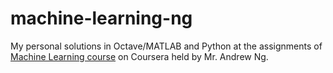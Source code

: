 # machine-learning-ng

My personal solutions in Octave/MATLAB and Python at the assignments of [Machine Learning course](https://www.coursera.org/learn/machine-learning) on Coursera held by Mr. Andrew Ng.
